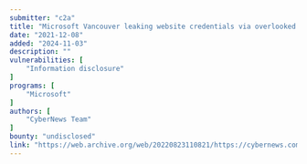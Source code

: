 ```yaml
---
submitter: "c2a"
title: "Microsoft Vancouver leaking website credentials via overlooked DS_STORE file"
date: "2021-12-08"
added: "2024-11-03"
description: ""
vulnerabilities: [
    "Information disclosure"
]
programs: [
    "Microsoft"
]
authors: [
    "CyberNews Team"
]
bounty: "undisclosed"
link: "https://web.archive.org/web/20220823110821/https://cybernews.com/security/microsoft-vancouver-leaking-website-credentials-via-overlooked-ds-store-file/"
---
```




